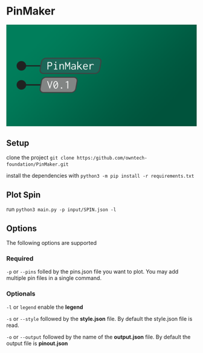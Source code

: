 # PinMaker

![PinMaker banner](Images/pinmaker_banner.png "banner")

## Setup

clone the project `git clone https:/github.com/owntech-foundation/PinMaker.git`

install the dependencies with `python3 -m pip install -r requirements.txt`

## Plot Spin

run `python3 main.py -p input/SPIN.json -l`

## Options

The following options are supported

### Required

`-p` or `--pins` folled by the pins.json file you want to plot.
You may add multiple pin files in a single command.

### Optionals

`-l` or `legend` enable the **legend**

`-s` or `--style` followed by the **style.json** file. 
By default the style.json file is read.

`-o` or `--output` followed by the name of the **output.json** file.
By default the output file is **pinout.json**
